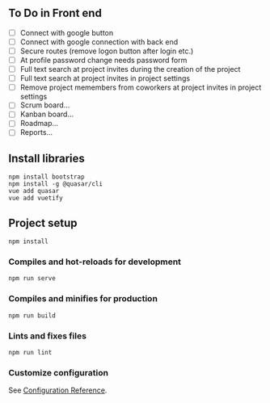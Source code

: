 ## To Do in Front end
- [ ] Connect with google button
- [ ] Connect with google connection with back end
- [ ] Secure routes (remove logon button after login etc.)
- [ ] At profile password change needs password form 
- [ ] Full text search at project invites during the creation of the project
- [ ] Full text search at project invites in project settings
- [ ] Remove project memembers from coworkers at project invites in project settings
- [ ] Scrum board...
- [ ] Kanban board...
- [ ] Roadmap...
- [ ] Reports...

## Install libraries
```
npm install bootstrap
npm install -g @quasar/cli
vue add quasar
vue add vuetify
```

## Project setup
```
npm install
```

### Compiles and hot-reloads for development
```
npm run serve
```

### Compiles and minifies for production
```
npm run build
```

### Lints and fixes files
```
npm run lint
```

### Customize configuration
See [Configuration Reference](https://cli.vuejs.org/config/).
